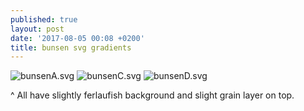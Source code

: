 ```yaml
---
published: true
layout: post
date: '2017-08-05 00:08 +0200'
title: bunsen svg gradients
---
```

![bunsenA.svg]({{site.baseurl}}/media/bunsenA.svg)
![bunsenC.svg]({{site.baseurl}}/media/bunsenC.svg)
![bunsenD.svg]({{site.baseurl}}/media/bunsenD.svg)

^ All have slightly ferlaufish background and slight grain layer on top.
